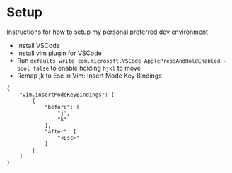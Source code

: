 # Setup
Instructions for how to setup my personal preferred dev environment

- Install VSCode
- Install vim plugin for VSCode
- Run `defaults write com.microsoft.VSCode ApplePressAndHoldEnabled -bool false` to enable holding `hjkl` to move
- Remap jk to Esc in Vim: Insert Mode Key Bindings
```
{
    "vim.insertModeKeyBindings": [
        {
            "before": [
                "j",
                "k"
            ],
            "after": [
                "<Esc>"
            ]
        }
    ]
}
```
